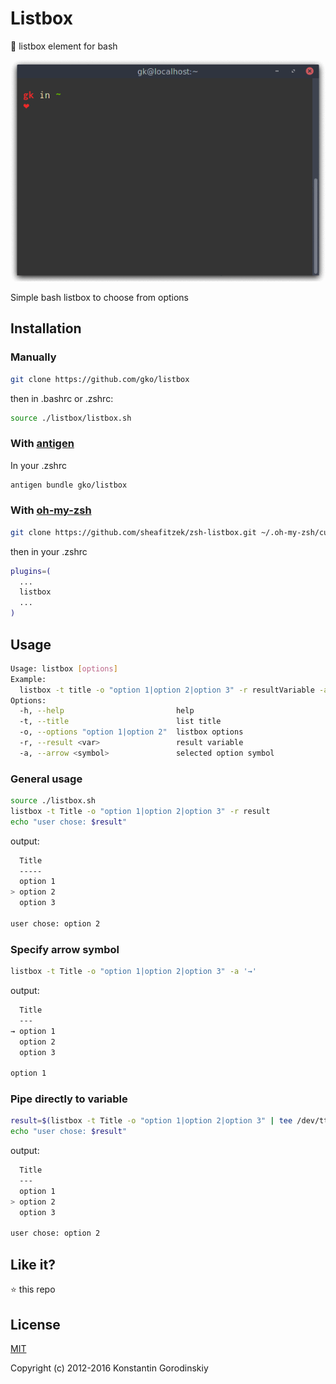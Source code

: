 # Listbox

💬 listbox element for bash

![demo](https://github.com/gko/listbox/raw/master/demo.gif)

Simple bash listbox to choose from options

## Installation

### Manually

```bash
git clone https://github.com/gko/listbox
```

then in .bashrc or .zshrc:

```bash
source ./listbox/listbox.sh
```

### With [antigen](https://github.com/zsh-users/antigen)

In your .zshrc

```sh
antigen bundle gko/listbox
```

### With [oh-my-zsh](https://github.com/robbyrussell/oh-my-zsh)

```sh
git clone https://github.com/sheafitzek/zsh-listbox.git ~/.oh-my-zsh/custom/plugins/listbox

```

then in your .zshrc

```bash
plugins=(
  ...
  listbox
  ...
)
```

## Usage

```bash
Usage: listbox [options]
Example:
  listbox -t title -o "option 1|option 2|option 3" -r resultVariable -a '>'
Options:
  -h, --help                         help
  -t, --title                        list title
  -o, --options "option 1|option 2"  listbox options
  -r, --result <var>                 result variable
  -a, --arrow <symbol>               selected option symbol
```

### General usage

```bash
source ./listbox.sh
listbox -t Title -o "option 1|option 2|option 3" -r result
echo "user chose: $result"
```

output:

```bash
  Title
  -----
  option 1
> option 2
  option 3
  
user chose: option 2
```

### Specify arrow symbol

```bash
listbox -t Title -o "option 1|option 2|option 3" -a '→'
```

output:

```bash
  Title
  ---
→ option 1
  option 2
  option 3
  
option 1
```

### Pipe directly to variable

```bash
result=$(listbox -t Title -o "option 1|option 2|option 3" | tee /dev/tty | tail -n 1)
echo "user chose: $result"
```

output:

```bash
  Title
  ---
  option 1
> option 2
  option 3
  
user chose: option 2
```

## Like it?

:star: this repo

## License

[MIT](http://opensource.org/licenses/MIT)

Copyright (c) 2012-2016 Konstantin Gorodinskiy
